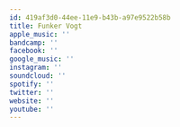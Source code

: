 ```yaml
---
id: 419af3d0-44ee-11e9-b43b-a97e9522b58b
title: Funker Vogt
apple_music: ''
bandcamp: ''
facebook: ''
google_music: ''
instagram: ''
soundcloud: ''
spotify: ''
twitter: ''
website: ''
youtube: ''
---
```

